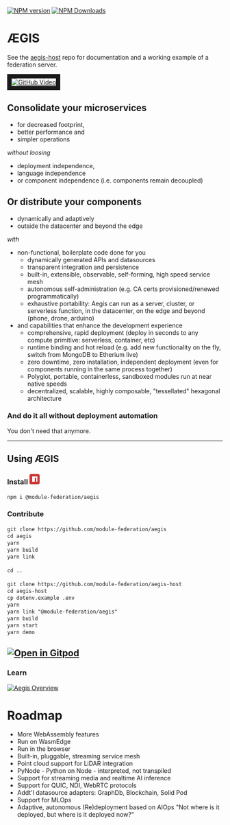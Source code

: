 [![NPM version][npm-image]][npm-url]
[![NPM Downloads][downloads-image]][downloads-url]



# ÆGIS

See the [aegis-host](https://github.com/module-federation/aegis-host) repo for documentation and a working example of a federation server.

<div align="left">
    <a href="https://blog.federated-microservices.com" target="_blank">
        <img src="https://user-images.githubusercontent.com/38910830/142773640-5a4d710d-a428-4bfc-9f56-03e90255eb1b.gif" alt="GitHub Video"
        border="10" width="460" height="250"/>
    </a>
</div>

## Consolidate your microservices

- for decreased footprint,
- better performance and
- simpler operations

_without loosing_

- deployment independence,
- language independence
- or component independence (i.e. components remain decoupled)

## Or distribute your components

- dynamically and adaptively
- outside the datacenter and beyond the edge

_with_

- non-functional, boilerplate code done for you
  - dynamically generated APIs and datasources
  - transparent integration and persistence
  - built-in, extensible, observable, self-forming, high speed service mesh
  - autonomous self-administration (e.g. CA certs provisioned/renewed programmatically)
  - exhaustive portability: Aegis can run as a server, cluster, or serverless function, in the datacenter, on the edge and beyond (phone, drone, arduino)
- and capabilities that enhance the development experience
  - comprehensive, rapid deployment (deploy in seconds to any compute primitive: serverless, container, etc)
  - runtime binding and hot reload (e.g. add new functionality on the fly, switch from MongoDB to Etherium live)
  - zero downtime, zero installation, independent deployment (even for components running in the same process together)
  - Polyglot, portable, containerless, sandboxed modules run at near native speeds
  - decentralized, scalable, highly composable, "tessellated" hexagonal architecture

### And do it all without deployment automation

You don't need that anymore.

---

## Using ÆGIS

### Install [<img src="https://github.com/tysonrm/cluster-rolling-restart/blob/main/npm-tile.png">](https://www.npmjs.com/package/@module-federation/aegis)

```shell
npm i @module-federation/aegis
```

### Contribute
```shell
git clone https://github.com/module-federation/aegis
cd aegis
yarn
yarn build
yarn link

cd ..

git clone https://github.com/module-federation/aegis-host
cd aegis-host
cp dotenv.example .env
yarn
yarn link "@module-federation/aegis"
yarn build
yarn start
yarn demo
```
[![Open in Gitpod](https://gitpod.io/button/open-in-gitpod.svg)](https://gitpod.io/github.com/module-federation/aegis) 
----
### Learn
[![Aegis Overview](https://res.cloudinary.com/marcomontalbano/image/upload/v1632364889/video_to_markdown/images/youtube--n2qqgi3fTto-c05b58ac6eb4c4700831b2b3070cd403.jpg)](https://youtu.be/jddhfLA_2k0 "Aegis Overview")

# Roadmap

- More WebAssembly features
- Run on WasmEdge
- Run in the browser
- Built-in, pluggable, streaming service mesh
- Point cloud support for LiDAR integration
- PyNode - Python on Node - interpreted, not transpiled
- Support for streaming media and realtime AI inference
- Support for QUIC, NDI, WebRTC protocols
- Addt'l datasource adapters: GraphDb, Blockchain, Solid Pod
- Support for MLOps
- Adaptive, autonomous (Re)deployment based on AIOps "Not where is it deployed, but where is it deployed now?"


[npm-image]: http://img.shields.io/npm/v/@module-federation/aegis.svg
[npm-url]: https://npmjs.org/package/@module-federation/aegis
[downloads-image]: https://img.shields.io/npm/dm/@module-federation/aegis
[downloads-url]: https://npmjs.org/package/@module-federation/aegis


